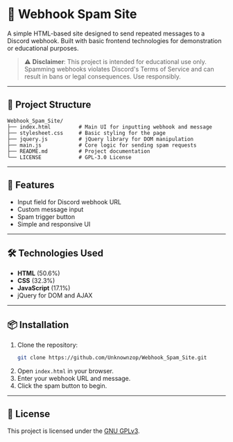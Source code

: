 # 🚨 Webhook Spam Site

A simple HTML-based site designed to send repeated messages to a Discord webhook. Built with basic frontend technologies for demonstration or educational purposes.

> ⚠️ **Disclaimer**: This project is intended for educational use only. Spamming webhooks violates Discord's Terms of Service and can result in bans or legal consequences. Use responsibly.

---

## 📁 Project Structure

```
Webhook_Spam_Site/
├── index.html         # Main UI for inputting webhook and message
├── stylesheet.css     # Basic styling for the page
├── jquery.js          # jQuery library for DOM manipulation
├── main.js            # Core logic for sending spam requests
├── README.md          # Project documentation
└── LICENSE            # GPL-3.0 License
```

---

## 🚀 Features

- Input field for Discord webhook URL
- Custom message input
- Spam trigger button
- Simple and responsive UI

---

## 🛠️ Technologies Used

- **HTML** (50.6%)
- **CSS** (32.3%)
- **JavaScript** (17.1%)
- jQuery for DOM and AJAX

---

## 📦 Installation

1. Clone the repository:
   ```bash
   git clone https://github.com/Unknownzop/Webhook_Spam_Site.git
   ```
2. Open `index.html` in your browser.
3. Enter your webhook URL and message.
4. Click the spam button to begin.

---

## 📜 License

This project is licensed under the [GNU GPLv3](https://www.gnu.org/licenses/gpl-3.0.en.html).
